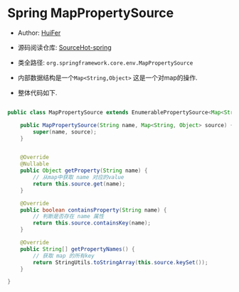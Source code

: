 # Spring MapPropertySource

- Author: [HuiFer](https://github.com/huifer)
- 源码阅读仓库: [SourceHot-spring](https://github.com/SourceHot/spring-framework-read)


- 类全路径: `org.springframework.core.env.MapPropertySource`
- 内部数据结构是一个`Map<String,Object>`
    这是一个对map的操作.
      
- 整体代码如下.

```java

public class MapPropertySource extends EnumerablePropertySource<Map<String, Object>> {

	public MapPropertySource(String name, Map<String, Object> source) {
		super(name, source);
	}


	@Override
	@Nullable
	public Object getProperty(String name) {
		// 从map中获取 name 对应的value
		return this.source.get(name);
	}

	@Override
	public boolean containsProperty(String name) {
		// 判断是否存在 name 属性
		return this.source.containsKey(name);
	}

	@Override
	public String[] getPropertyNames() {
		// 获取 map 的所有key
		return StringUtils.toStringArray(this.source.keySet());
	}

}

```